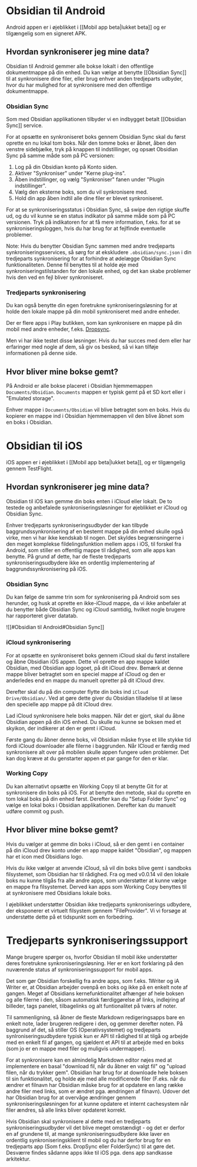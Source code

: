 # Obsidian til Android
Android appen er i øjeblikket i [[Mobil app beta|lukket beta]] og er tilgængelig som en signeret APK.

## Hvordan synkroniserer jeg mine data?
Obsidian til Android gemmer alle bokse lokalt i den offentlige dokumentmappe på din enhed. Du kan vælge at benytte [[Obsidian Sync]] til at synkronisere dine filer, eller brug enhver anden tredjeparts udbyder, hvor du har mulighed for at synkronisere med den offentlige dokumentmappe.

### Obsidian Sync
Som med Obsidian applikationen tilbyder vi en indbygget betalt [[Obsidian Sync]] service.

For at opsætte en synkroniseret boks gennem Obsidian Sync skal du først oprette en nu lokal tom boks. Når den tomme boks er åbnet, åben den venstre sidebjælke, tryk på knappen til indstillinger, og opsæt Obsidian Sync på samme måde som på PC versionen:

1. Log på din Obsidian konto på Konto siden.
2. Aktiver "Synkroniser" under "Kerne plug-ins".
3. Åben indstillinger, og vælg "Synkroniser" fanen under "Plugin indstillinger".
4. Vælg den eksterne boks, som du vil synkronisere med.
5. Hold din app åben indtil alle dine filer er blevet synkroniseret.

For at se synkroniseringsstatus i Obsidian Sync, så swipe den rigtige skuffe ud, og du vil kunne se en status indikator på samme måde som på PC versionen. Tryk på indikatoren for at få mere information, f.eks. for at se synkroniseringsloggen, hvis du har brug for at fejlfinde eventuelle problemer.

Note: Hvis du benytter Obsidian Sync sammen med andre tredjeparts synkroniseringsservices, så sørg for at ekskludere `.obsidian/sync.json` i din tredjeparts synkronisering for at forhindre at ødelægge Obsidian Sync funktionaliteten. Denne fil benyttes til at holde øje med synkroniseringstilstanden for den lokale enhed, og det kan skabe problemer hvis den ved en fejl bliver synkroniseret.

### Tredjeparts synkronisering
Du kan også benytte din egen foretrukne synkroniseringsløsning for at holde den lokale mappe på din mobil synkroniseret med andre enheder.

Der er flere apps i Play butikken, som kan synkronisere en mappe på din mobil med andre enheder, f.eks. [Dropsync](https://play.google.com/store/apps/details?id=com.ttxapps.dropsync&hl=en&gl=US).

Men vi har ikke testet disse løsninger. Hvis du har succes med dem eller har erfaringer med nogle af dem, så giv os besked, så vi kan tilføje informationen på denne side.

## Hvor bliver mine bokse gemt?
På Android er alle bokse placeret i Obsidian hjemmemappen `Documents/Obsidian`. `Documents` mappen er typisk gemt på et SD kort eller i "Emulated storage".

Enhver mappe i `Documents/Obsidian` vil blive betragtet som en boks. Hvis du kopierer en mappe ind i Obsidian hjemmemappen vil den blive åbnet som en boks i Obsidian.

# Obsidian til iOS
iOS appen er i øjeblikket i [[Mobil app beta|lukket beta]], og er tilgængelig gennem TestFlight.

## Hvordan synkroniserer jeg mine data?
Obsidian til iOS kan gemme din boks enten i iCloud eller lokalt. De to testede og anbefalede synkroniseringsløsninger for øjeblikket er iCloud og Obsidian Sync.

Enhver tredjeparts synkroniseringsudbyder der kan tilbyde baggrundssynkronisering af en bestemt mappe på din enhed skulle også virke, men vi har ikke kendskab til nogen. Det skyldes begrænsningerne i den meget komplekse fildelingsfunktion mellem apps i iOS, til forskel fra Android, som stiller en offentlig mappe til rådighed, som alle apps kan benytte. På grund af dette, har de fleste tredjeparts  synkroniseringsudbydere ikke en ordentlig implementering af baggrundssynkronisering på iOS.

### Obsidian Sync
Du kan følge de samme trin som for synkronisering på Android som ses herunder, og husk at oprette en ikke-iCloud mappe,  da vi ikke anbefaler at du benytter både Obsidian Sync og iCloud samtidig, hvilket nogle brugere har rapporteret giver datatab.

![[#Obsidian til Android#Obsidian Sync]]

### iCloud synkronisering
For at opsætte en synkroniseret boks gennem iCloud skal du først installere og åbne Obsidian iOS appen. Dette vil oprette en app mappe kaldet Obsidian, med Obsidian app logoet, på dit iCloud drev. Bemærk at denne mappe bliver betragtet som en speciel mappe af iCloud og den er anderledes end en mappe du manuelt opretter på dit iCloud drev.

Derefter skal du på din computer flytte din boks ind `iCloud Drive/Obsidian/`. Ved at gøre dette giver du Obsidian tilladelse til at læse den specielle app mappe på dit iCloud drev.

Lad iCloud synkronisere hele boks mappen. Når det er gjort, skal du åbne Obsidian appen på din iOS enhed. Du skulle nu kunne se boksen med et skyikon, der indikerer at den er gemt i iCloud.

Første gang du åbner denne boks, vil Obsidian måske fryse et lille stykke tid fordi iCloud downloader alle filerne i baggrunden. Når ICloud er færdig med synkronisere alt over på mobilen skulle appen fungere uden problemer. Det kan dog kræve at du genstarter appen et par gange for den er klar.

### Working Copy
Du kan alternativt opsætte en Working Copy til at benytte Git for at synkronisere din boks på iOS. For at benytte den metode, skal du oprette en tom lokal boks på din enhed først. Derefter kan du "Setup Folder Sync" og vælge en lokal boks i Obsidian applikationen. Derefter kan du manuelt udføre commit og push.

## Hvor bliver mine bokse gemt?
Hvis du vælger at gemme din boks i iCloud, så er den gemt i en container på din iCloud drev konto under en app mappe kaldet "Obsidian", og mappen har et icon med Obsidians logo.

Hvis du ikke vælger at anvende iCloud, så vil din boks blive gemt i sandboks filsystemet, som Obsidian har til rådighed. Fra og med v0.0.14 vil den lokale boks nu kunne tilgås fra alle andre apps, som understøtter  at kunne vælge en mappe fra filsystemet. Derved kan apps som Working Copy benyttes til at synkronisere med Obsidians lokale boks.

I øjeblikket understøtter Obsidian ikke tredjeparts synkroniserings udbydere, der eksponerer et virtuelt filsystem gennem "FileProvider".
Vi vi forsøge at understøtte dette på et tidspunkt som en forbedring.

# Tredjeparts synkroniseringssupport
Mange brugere spørger os, hvorfor Obsidian til mobil ikke understøtter deres foretrukne synkroniseringsløsning. Her er en kort forklaring på den nuværende status af synkroniseringssupport for mobil apps.

Det som gør Obsidian forskellig fra andre apps, som f.eks. 1Writer og iA Writer er, at Obsidian arbejder ovenpå en boks og ikke på en enkelt note af gangen. Meget af Obsidians kernefunktionalitet afhænger af hele boksen og alle filerne i den, såsom automatisk færdiggørelse af links, indlejring af billeder, tags panelet, tilbagelinks og alt funtionalitet på tværs af noter.

Til sammenligning, så åbner de fleste Markdown redigeringsapps bare en enkelt note, lader brugeren redigere i den, og gemmer derefter noten. På baggrund af det, så stiller OS (Operativsystemet) og tredjeparts synlroniseringsudbydere typisk kun er API til rådighed til at tilgå og arbejde med en enkelt fil af gangen, og sjældent et API til at arbejde med en boks (som jo er en mappe med filer og muligvis undermapper).

For at synkronisere kan en almindelig Markdown editor nøjes med at implementere en basal "download fil, når du åbner en valgt fil" og "upload filen, når du trykker gem". Obsidian har brug for at downloade hele boksen til sin funktionalitet, og holde øje med alle modificerede filer (F.eks. når du ændrer et filnavn har Obsidian måske brug for at opdatere en lang række andre filer med links, som er ændret pga. ændringen af filnavn). Udover det har Obsidian brug for at overvåge ændringer gennem synkroniseringsløsningen for at kunne opdatere et internt cachesystem når filer ændres, så alle links bliver opdateret korrekt.

Hvis Obsidian skal synkronisere al dette med en tredjeparts synkroniseringsudbyder vil det blive meget omstændigt - og det er derfor en af grundene til, at mange synkroniseringsudbydere ikke laver en ordentlig synkroniseringsklient til mobil og du har derfor brug for en tredjeparts app (Som f.eks. DropSync eller FolderSync) til at gøre det. Desværre findes sådanne apps ikke til iOS pga. dens app sandkasse arkitektur.
